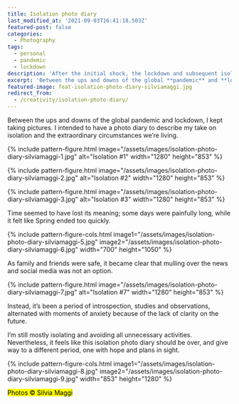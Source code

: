 ```yaml
---
title: Isolation photo diary
last_modified_at: '2021-09-03T16:41:18.503Z'
featured-post: false
categories:
  - Photography
tags:
  - personal
  - pandemic
  - lockdown
description: 'After the initial shock, the lockdown and subsequent isolation prompted me to point the lens to my emotions and immediate surroundings.'
excerpt: 'Between the ups and downs of the global **pandemic** and **lockdown**, I kept taking pictures. I intended to have a **photo diary** to describe my take on **isolation** and the extraordinary circumstances we’re living.'
featured-image: feat-isolation-photo-diary-silviamaggi.jpg
redirect_from:
  - /creativity/isolation-photo-diary/
---
```


<p class="lead">Between the ups and downs of the global pandemic and lockdown, I kept taking pictures. I intended to have a photo diary to describe my take on isolation and the extraordinary circumstances we’re living.</p>

{% include pattern-figure.html image="/assets/images/isolation-photo-diary-silviamaggi-1.jpg" alt="Isolation #1" width="1280" height="853" %}

{% include pattern-figure.html image="/assets/images/isolation-photo-diary-silviamaggi-2.jpg" alt="Isolation #2" width="1280" height="853" %}

{% include pattern-figure.html image="/assets/images/isolation-photo-diary-silviamaggi-3.jpg" alt="Isolation #3" width="1280" height="853" %}

<!-- {% include pattern-figure.html image="/assets/images/isolation-photo-diary-silviamaggi-4.jpg" alt="Isolation #4" width="1280" height="853" %} -->

Time seemed to have lost its meaning; some days were painfully long, while it felt like Spring ended too quickly.

{% include pattern-figure-cols.html image1="/assets/images/isolation-photo-diary-silviamaggi-5.jpg" image2="/assets/images/isolation-photo-diary-silviamaggi-6.jpg" width="700" height="1050" %}

As family and friends were safe, it became clear that mulling over the news and social media was not an option.

{% include pattern-figure.html image="/assets/images/isolation-photo-diary-silviamaggi-7.jpg" alt="Isolation #7" width="1280" height="853" %}

Instead, it’s been a period of introspection, studies and observations, alternated with moments of anxiety because of the lack of clarity on the future.

I’m still mostly isolating and avoiding all unnecessary activities. Nevertheless, it feels like this isolation photo diary should be over, and give way to a different period, one with hope and plans in sight.

{% include pattern-figure-cols.html image1="/assets/images/isolation-photo-diary-silviamaggi-8.jpg" image2="/assets/images/isolation-photo-diary-silviamaggi-9.jpg" width="853" height="1280" %}

<p class="detached"><mark class="highlight small">Photos &copy; Silvia Maggi</mark></p>
